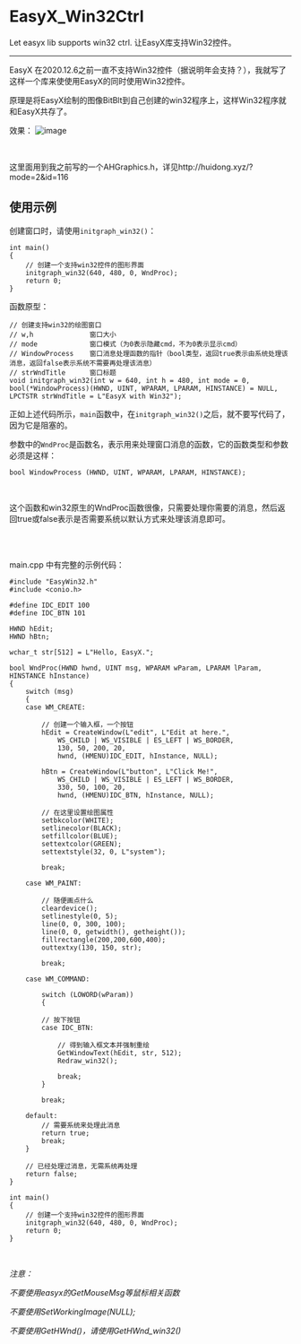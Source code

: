 # EasyX_Win32Ctrl
Let easyx lib supports win32 ctrl. 让EasyX库支持Win32控件。

---

EasyX 在2020.12.6之前一直不支持Win32控件（据说明年会支持？），我就写了这样一个库来使使用EasyX的同时使用Win32控件。

原理是将EasyX绘制的图像BitBlt到自己创建的win32程序上，这样Win32程序就和EasyX共存了。

效果：
![image](https://github.com/zouhuidong/EasyX_Win32Ctrl/blob/main/screenshot/scrshot.png)

<br>

这里面用到我之前写的一个AHGraphics.h，详见http://huidong.xyz/?mode=2&id=116


## 使用示例

创建窗口时，请使用`initgraph_win32()`：
```
int main()
{
	// 创建一个支持win32控件的图形界面
	initgraph_win32(640, 480, 0, WndProc);
	return 0;
}
```

函数原型：
```
// 创建支持win32的绘图窗口
// w,h				窗口大小
// mode				窗口模式（为0表示隐藏cmd，不为0表示显示cmd）
// WindowProcess	窗口消息处理函数的指针（bool类型，返回true表示由系统处理该消息，返回false表示系统不需要再处理该消息）
// strWndTitle		窗口标题
void initgraph_win32(int w = 640, int h = 480, int mode = 0, bool(*WindowProcess)(HWND, UINT, WPARAM, LPARAM, HINSTANCE) = NULL, LPCTSTR strWndTitle = L"EasyX with Win32");
```

正如上述代码所示，`main`函数中，在`initgraph_win32()`之后，就不要写代码了，因为它是阻塞的。

参数中的`WndProc`是函数名，表示用来处理窗口消息的函数，它的函数类型和参数必须是这样：

`bool WindowProcess (HWND, UINT, WPARAM, LPARAM, HINSTANCE);`

<br>

这个函数和win32原生的WndProc函数很像，只需要处理你需要的消息，然后返回true或false表示是否需要系统以默认方式来处理该消息即可。

<br>
<br>

main.cpp 中有完整的示例代码：
```
#include "EasyWin32.h"
#include <conio.h>

#define IDC_EDIT 100
#define IDC_BTN 101

HWND hEdit;
HWND hBtn;

wchar_t str[512] = L"Hello, EasyX.";

bool WndProc(HWND hwnd, UINT msg, WPARAM wParam, LPARAM lParam, HINSTANCE hInstance)
{
	switch (msg)
	{
	case WM_CREATE:

		// 创建一个输入框，一个按钮
		hEdit = CreateWindow(L"edit", L"Edit at here.",
			WS_CHILD | WS_VISIBLE | ES_LEFT | WS_BORDER,
			130, 50, 200, 20,
			hwnd, (HMENU)IDC_EDIT, hInstance, NULL);

		hBtn = CreateWindow(L"button", L"Click Me!",
			WS_CHILD | WS_VISIBLE | ES_LEFT | WS_BORDER,
			330, 50, 100, 20,
			hwnd, (HMENU)IDC_BTN, hInstance, NULL);

		// 在这里设置绘图属性
		setbkcolor(WHITE);
		setlinecolor(BLACK);
		setfillcolor(BLUE);
		settextcolor(GREEN);
		settextstyle(32, 0, L"system");

		break;

	case WM_PAINT:

		// 随便画点什么
		cleardevice();
		setlinestyle(0, 5);
		line(0, 0, 300, 100);
		line(0, 0, getwidth(), getheight());
		fillrectangle(200,200,600,400);
		outtextxy(130, 150, str);

		break;

	case WM_COMMAND:

		switch (LOWORD(wParam))
		{

		// 按下按钮
		case IDC_BTN:

			// 得到输入框文本并强制重绘
			GetWindowText(hEdit, str, 512);
			Redraw_win32();

			break;
		}

		break;

	default:
		// 需要系统来处理此消息
		return true;
		break;
	}

	// 已经处理过消息，无需系统再处理
	return false;
}

int main()
{
	// 创建一个支持win32控件的图形界面
	initgraph_win32(640, 480, 0, WndProc);
	return 0;
}

```

<br>

*注意：*

*不要使用easyx的GetMouseMsg等鼠标相关函数*

*不要使用SetWorkingImage(NULL);*

*不要使用GetHWnd()，请使用GetHWnd_win32()*

